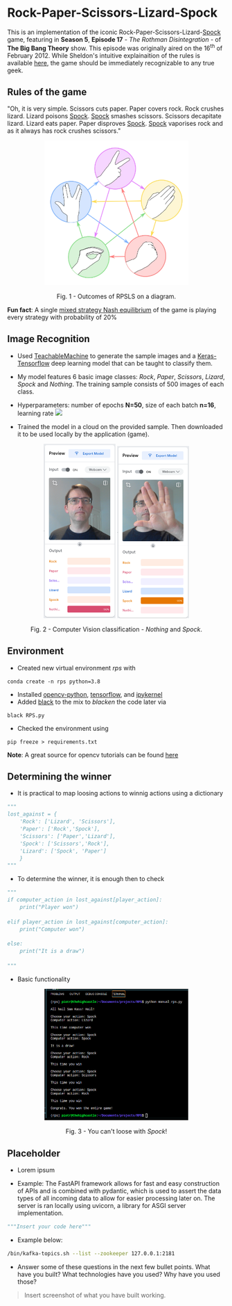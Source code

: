 # Rock-Paper-Scissors-Lizard-Spock

This is an implementation of the iconic Rock-Paper-Scissors-Lizard-[Spock](https://intl.startrek.com/database_article/spock) game, featuring in **Season 5**, **Episode 17** - *The Rothman Disintegration* - of **The Big Bang Theory** show. This episode was originally aired on the 16<sup>th</sup> of February 2012. While Sheldon's intuitive explainaition of the rules is available [here](https://www.youtube.com/watch?v=x5Q6-wMx-K8), the game should be immediately recognizable to any true geek.

## Rules of the game

"Oh, it is very simple. Scissors cuts paper. Paper covers rock. Rock crushes lizard. Lizard poisons [Spock](https://www.amazon.com/I-Am-Spock-Leonard-Nimoy-audiobook/dp/B001H071EU/ref=sr_1_2?crid=2KRM58IYEZ3QX&keywords=I+am+spock&qid=1651781329&sprefix=i+am+spock%2Caps%2C383&sr=8-2). [Spock](https://en.wikipedia.org/wiki/Leonard_Nimoy) smashes scissors. Scissors decapitate lizard. Lizard eats paper. Paper disproves [Spock](https://intl.startrek.com/database_article/spock). [Spock](https://www.amazon.com/Am-Not-Spock-Leonard-Nimoy/dp/0890871175/ref=sr_1_1?crid=3355SCP81PX3W&keywords=I+am+not+spock&qid=1651781425&s=audible&sprefix=i+am+not+spock%2Caudible%2C148&sr=1-1-catcorr) vaporises rock and as it always has rock crushes scissors."

<p align="center" width="100%">
    <img width="66%" src="https://github.com/PiotrZJelonek/RPS/blob/develop/rpsls.webp?raw=true">
</p> 

<p align = "center">
Fig. 1 - Outcomes of RPSLS on a diagram.
</p>

**Fun fact**: A single [mixed strategy Nash equilibrium](https://www.youtube.com/watch?v=IjgYLM4KgFg) of the game is playing every strategy with probability of 20%

## Image Recognition

- Used [TeachableMachine](https://teachablemachine.withgoogle.com/) to generate the sample images and a [Keras-Tensorflow](https://keras.io/about/) deep learning model that can be taught to classify them.
- My model features 6 basic image classes: *Rock*, *Paper*, *Scissors*, *Lizard*, *Spock* and *Nothing*. The training sample consists of 500 images of each class.
- Hyperparameters: number of epochs **N=50**, size of each batch **n=16**, learning rate **<img src="https://render.githubusercontent.com/render/math?math=\rho=0.01">**

- Trained the model in a cloud on the provided sample. Then downloaded it to be used locally by the application (game).

<p align="center" width="100%">
    <img width="33%" src="https://github.com/PiotrZJelonek/RPS/blob/develop/nothing.png?raw=true">
    <img width="33%" src="https://github.com/PiotrZJelonek/RPS/blob/develop/spock.png?raw=true">
</p>

<p align = "center">
Fig. 2 - Computer Vision classification - <em>Nothing</em> and <em>Spock</em>.
</p>

## Environment

- Created new virtual environment <em>rps</em> with
```conda
conda create -n rps python=3.8
```
- Installed [opencv-python](https://pypi.org/project/opencv-python/), 
[tensorflow](https://www.tensorflow.org/learn),
and [ipykernel](https://pypi.org/project/ipykernel/)
- Added [black](https://pypi.org/project/black/) to the mix to *blacken* the code later via
```black
black RPS.py
```
- Checked the environment using
```pip
pip freeze > requirements.txt
```
**Note**: A great source for opencv tutorials can be found [here](https://docs.opencv.org/4.x/d6/d00/tutorial_py_root.html)

## Determining the winner

- It is practical to map loosing actions to winnig actions using a dictionary
```python
"""
lost_against = {
    'Rock': ['Lizard', 'Scissors'], 
    'Paper': ['Rock','Spock'], 
    'Scissors': ['Paper','Lizard'], 
    'Spock': ['Scissors','Rock'], 
    'Lizard': ['Spock', 'Paper'] 
    }
"""
```
- To determine the winner, it is enough then to check
```python
"""
if computer_action in lost_against[player_action]:
    print("Player won")
    
elif player_action in lost_against[computer_action]:
    print("Computer won")

else: 
    print("It is a draw")

"""
```
- Basic functionality
<p align="center" width="100%">
    <img width="66%" src="https://github.com/PiotrZJelonek/RPS/blob/develop/cant_loose_with_spock.png?raw=true">
</p> 
<p align = "center">
Fig. 3 - You can't loose with <em>Spock</em>! 
</p>

## Placeholder 

- Lorem ipsum

- Example: The FastAPI framework allows for fast and easy construction of APIs and is combined with pydantic, which is used to assert the data types of all incoming data to allow for easier processing later on. The server is ran locally using uvicorn, a library for ASGI server implementation.
  
```python
"""Insert your code here"""
```

- Example below:

```bash
/bin/kafka-topics.sh --list --zookeeper 127.0.0.1:2181
```

- Answer some of these questions in the next few bullet points. What have you built? What technologies have you used? Why have you used those?

> Insert screenshot of what you have built working.

